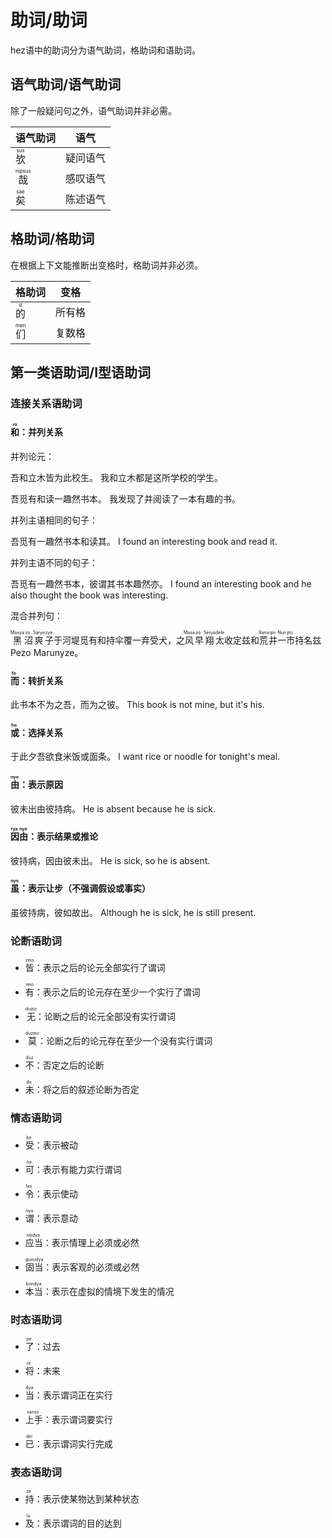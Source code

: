 # 助词/助词

hez语中的助词分为语气助词，格助词和语助词。

## 语气助词/语气助词

除了一般疑问句之外，语气助词并非必需。

|语气助词|语气|
|-|-|
|<ruby><rb>欤</rb><rt>sus</rt></ruby>|疑问语气|
|<ruby><rb>哉</rb><rt>nipsus</rt></ruby>|感叹语气|
|<ruby><rb>矣</rb><rt>sae</rt></ruby>|陈述语气|

## 格助词/格助词

在根据上下文能推断出变格时，格助词并非必须。

|格助词|变格|
|-|-|
|<ruby><rb>的</rb><rt>d</rt></ruby>|所有格|
|<ruby><rb>们</rb><rt>men</rt></ruby>|复数格|

## 第一类语助词/Ⅰ型语助词

### 连接关系语助词

#### <ruby><rb>和</rb><rt>ro</rt></ruby>：并列关系

并列论元：

吾和立木皆为此校生。  我和立木都是这所学校的学生。

吾觅有和读一趣然书本。  我发现了并阅读了一本有趣的书。

并列主语相同的句子：

吾觅有一趣然书本和读其。  I found an interesting book and read it.

并列主语不同的句子：

吾觅有一趣然书本，彼谓其书本趣然亦。  I found an interesting book and he also thought the book was interesting.

混合并列句：

<ruby><rb>黑</rb><rt> Maxya </rt></ruby><ruby><rb>沼</rb><rt> zo </rt></ruby><ruby><rb>爽</rb><rt> Sarye </rt></ruby><ruby><rb>子</rb><rt> zye </rt></ruby>于河堤觅有和持伞覆一弃受犬，之<ruby><rb>风</rb><rt> Masa </rt></ruby><ruby><rb>早</rb><rt> zo </rt></ruby><ruby><rb>翔</rb><rt> Serya </rt></ruby><ruby><rb>太</rb><rt> dele </rt></ruby>收定兹和<ruby><rb>荒</rb><rt> Rana </rt></ruby><ruby><rb>井</rb><rt> qin </rt></ruby><ruby><rb>一</rb><rt> Nun </rt></ruby><ruby><rb>市</rb><rt> jito </rt></ruby>持名兹Pezo Marunyze。

#### <ruby><rb>而</rb><rt> fo </rt></ruby>：转折关系

此书本不为之吾，而为之彼。  This book is not mine, but it's his.

#### <ruby><rb>或</rb><rt> ho </rt></ruby>：选择关系

于此夕吾欲食米饭或面条。  I want rice or noodle for tonight's meal.

#### <ruby><rb>由</rb><rt> nyo </rt></ruby>：表示原因

彼未出由彼持病。  He is absent because he is sick.

#### <ruby><rb>因由</rb><rt> rya nyo </rt></ruby>：表示结果或推论

彼持病，因由彼未出。  He is sick, so he is absent.

#### <ruby><rb>虽</rb><rt> nyo </rt></ruby>：表示让步（不强调假设或事实）

虽彼持病，彼如故出。  Although he is sick, he is still present.

### 论断语助词

- <ruby><rb>皆</rb><rt> zeio </rt></ruby>：表示之后的论元全部实行了谓词

- <ruby><rb>有</rb><rt> reio </rt></ruby>：表示之后的论元存在至少一个实行了谓词

- <ruby><rb>无</rb><rt> duzio </rt></ruby>：论断之后的论元全部没有实行谓词

- <ruby><rb>莫</rb><rt> duzeio </rt></ruby>：论断之后的论元存在至少一个没有实行谓词

- <ruby><rb>不</rb><rt> duz </rt></ruby>：否定之后的论断

- <ruby><rb>未</rb><rt> du </rt></ruby>：将之后的叙述论断为否定

### 情态语助词

- <ruby><rb>受</rb><rt> be </rt></ruby>：表示被动

- <ruby><rb>可</rb><rt> na </rt></ruby>：表示有能力实行谓词

- <ruby><rb>令</rb><rt> len </rt></ruby>：表示使动

- <ruby><rb>谓</rb><rt> nya </rt></ruby>：表示意动

- <ruby><rb>应当</rb><rt> nijidya </rt></ruby>：表示情理上必须或必然

- <ruby><rb>固当</rb><rt> guxudya </rt></ruby>：表示客观的必须或必然

- <ruby><rb>本当</rb><rt> bondya </rt></ruby>：表示在虚拟的情境下发生的情况

### 时态语助词

- <ruby><rb>了</rb><rt> pe </rt></ruby>：过去

- <ruby><rb>将</rb><rt> re </rt></ruby>：未来

- <ruby><rb>当</rb><rt> dya </rt></ruby>：表示谓词正在实行

- <ruby><rb>上手</rb><rt> sanso </rt></ruby>：表示谓词要实行

- <ruby><rb>已</rb><rt> dei </rt></ruby>：表示谓词实行完成

### 表态语助词

- <ruby><rb>持</rb><rt> ze </rt></ruby>：表示使某物达到某种状态

- <ruby><rb>及</rb><rt> lu </rt></ruby>：表示谓词的目的达到